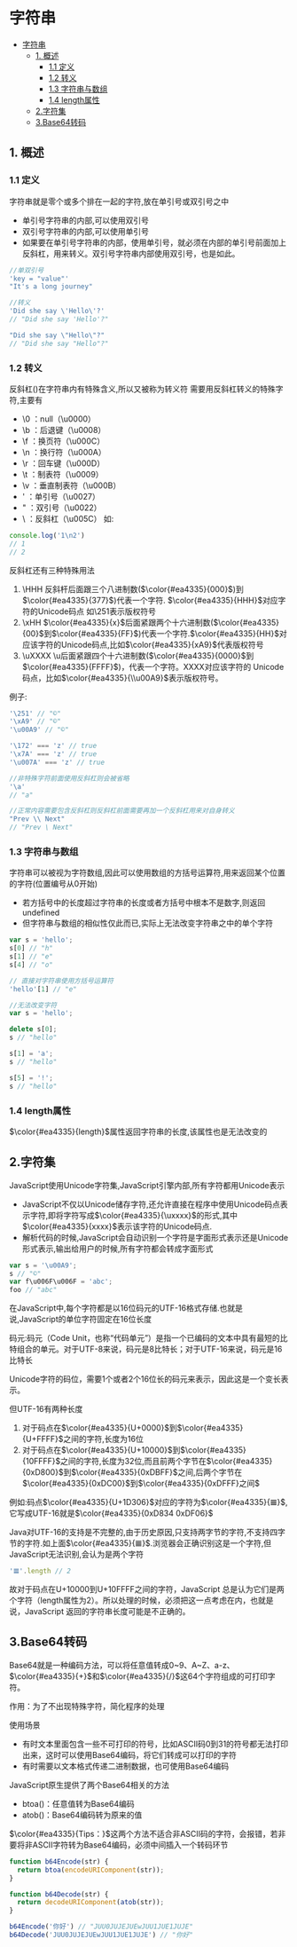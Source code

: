 # 字符串

- [字符串](#字符串)
  - [1. 概述](#1-概述)
    - [1.1 定义](#11-定义)
    - [1.2 转义](#12-转义)
    - [1.3 字符串与数组](#13-字符串与数组)
    - [1.4 length属性](#14-length属性)
  - [2.字符集](#2字符集)
  - [3.Base64转码](#3base64转码)

## 1. 概述

### 1.1 定义

字符串就是零个或多个排在一起的字符,放在单引号或双引号之中

- 单引号字符串的内部,可以使用双引号
- 双引号字符串的内部,可以使用单引号
- 如果要在单引号字符串的内部，使用单引号，就必须在内部的单引号前面加上反斜杠，用来转义。双引号字符串内部使用双引号，也是如此。
  
```javaScript
//单双引号
'key = "value"'
"It's a long journey"

//转义
'Did she say \'Hello\'?'
// "Did she say 'Hello'?"

"Did she say \"Hello\"?"
// "Did she say "Hello"?"
```

### 1.2 转义

反斜杠(\)在字符串内有特殊含义,所以又被称为转义符
需要用反斜杠转义的特殊字符,主要有

- \0 ：null（\u0000）
- \b ：后退键（\u0008）  
- \f ：换页符（\u000C）
- \n ：换行符（\u000A）
- \r ：回车键（\u000D）
- \t ：制表符（\u0009）
- \v ：垂直制表符（\u000B）
- \' ：单引号（\u0027）
- \" ：双引号（\u0022）
- \\ ：反斜杠（\u005C）
如:

```javaScript
console.log('1\n2')
// 1
// 2
```

反斜杠还有三种特殊用法

1. \HHH
    反斜杆后面跟三个八进制数($\color{#ea4335}{000}$)到$\color{#ea4335}{377}$)代表一个字符. $\color{#ea4335}{HHH}$对应字符的Unicode码点
    如\251表示版权符号
2. \xHH
    $\color{#ea4335}{x}$后面紧跟两个十六进制数($\color{#ea4335}{00}$到$\color{#ea4335}{FF}$)代表一个字符.$\color{#ea4335}{HH}$对应该字符的Unicode码点,比如$\color{#ea4335}{xA9}$代表版权符号
3. \uXXXX
   \u后面紧跟四个十六进制数($\color{#ea4335}{0000}$到$\color{#ea4335}{FFFF}$)，代表一个字符。XXXX对应该字符的 Unicode 码点，比如$\color{#ea4335}{\\u00A9}$表示版权符号。

例子:

```JavaScript
'\251' // "©"
'\xA9' // "©"
'\u00A9' // "©"

'\172' === 'z' // true
'\x7A' === 'z' // true
'\u007A' === 'z' // true

//非特殊字符前面使用反斜杠则会被省略
'\a'
// "a"

//正常内容需要包含反斜杠则反斜杠前面需要再加一个反斜杠用来对自身转义
"Prev \\ Next"
// "Prev \ Next"
```

### 1.3 字符串与数组

字符串可以被视为字符数组,因此可以使用数组的方括号运算符,用来返回某个位置的字符(位置编号从0开始)

- 若方括号中的长度超过字符串的长度或者方括号中根本不是数字,则返回undefined
- 但字符串与数组的相似性仅此而已,实际上无法改变字符串之中的单个字符

```javaScript
var s = 'hello';
s[0] // "h"
s[1] // "e"
s[4] // "o"

// 直接对字符串使用方括号运算符
'hello'[1] // "e"

//无法改变字符
var s = 'hello';

delete s[0];
s // "hello"

s[1] = 'a';
s // "hello"

s[5] = '!';
s // "hello"
```

### 1.4 length属性

$\color{#ea4335}{length}$属性返回字符串的长度,该属性也是无法改变的

## 2.字符集

JavaScript使用Unicode字符集,JavaScript引擎内部,所有字符都用Unicode表示

- JavaScript不仅以Unicode储存字符,还允许直接在程序中使用Unicode码点表示字符,即将字符写成$\color{#ea4335}{\uxxxx}$的形式,其中$\color{#ea4335}{xxxx}$表示该字符的Unicode码点.
- 解析代码的时候,JavaScript会自动识别一个字符是字面形式表示还是Unicode形式表示,输出给用户的时候,所有字符都会转成字面形式

```javaScript
var s = '\u00A9';
s // "©"
var f\u006F\u006F = 'abc';
foo // "abc"
```

在JavaScript中,每个字符都是以16位码元的UTF-16格式存储.也就是说,JavaScript的单位字符固定在16位长度

码元:码元（Code Unit，也称“代码单元”）是指一个已编码的文本中具有最短的比特组合的单元。对于UTF-8来说，码元是8比特长；对于UTF-16来说，码元是16比特长

Unicode字符的码位，需要1个或者2个16位长的码元来表示，因此这是一个变长表示。

但UTF-16有两种长度

1. 对于码点在$\color{#ea4335}{U+0000}$到$\color{#ea4335}{U+FFFF}$之间的字符,长度为16位
2. 对于码点在$\color{#ea4335}{U+10000}$到$\color{#ea4335}{10FFFF}$之间的字符,长度为32位,而且前两个字节在$\color{#ea4335}{0xD800}$到$\color{#ea4335}{0xDBFF}$之间,后两个字节在$\color{#ea4335}{0xDC00}$到$\color{#ea4335}{0xDFFF}之间$

例如:码点$\color{#ea4335}{U+1D306}$对应的字符为$\color{#ea4335}{𝌆}$,它写成UTF-16就是$\color{#ea4335}{0xD834 0xDF06}$

Java对UTF-16的支持是不完整的,由于历史原因,只支持两字节的字符,不支持四字节的字符.如上面$\color{#ea4335}{𝌆}$.浏览器会正确识别这是一个字符,但JavaScript无法识别,会认为是两个字符

```javaScript
'𝌆'.length // 2
```

故对于码点在U+10000到U+10FFFF之间的字符，JavaScript 总是认为它们是两个字符（length属性为2）。所以处理的时候，必须把这一点考虑在内，也就是说，JavaScript 返回的字符串长度可能是不正确的。

## 3.Base64转码

Base64就是一种编码方法，可以将任意值转成0~9、A~Z、a-z、$\color{#ea4335}{+}$和$\color{#ea4335}{/}$这64个字符组成的可打印字符。

作用：为了不出现特殊字符，简化程序的处理

使用场景

- 有时文本里面包含一些不可打印的符号，比如ASCII码0到31的符号都无法打印出来，这时可以使用Base64编码，将它们转成可以打印的字符
- 有时需要以文本格式传递二进制数据，也可使用Base64编码

JavaScript原生提供了两个Base64相关的方法

- btoa()：任意值转为Base64编码
- atob()：Base64编码转为原来的值

$\color{#ea4335}{Tips：}$这两个方法不适合非ASCII码的字符，会报错，若非要将非ASCII字符转为Base64编码，必须中间插入一个转码环节

```javaScript
function b64Encode(str) {
  return btoa(encodeURIComponent(str));
}

function b64Decode(str) {
  return decodeURIComponent(atob(str));
}

b64Encode('你好') // "JUU0JUJEJUEwJUU1JUE1JUJE"
b64Decode('JUU0JUJEJUEwJUU1JUE1JUJE') // "你好"
```
